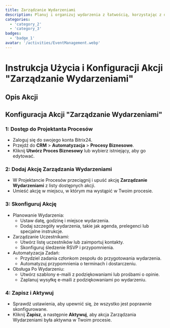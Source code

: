 ```yaml
---
title: Zarządzanie Wydarzeniami
description: Planuj i organizuj wydarzenia z łatwością, korzystając z dedykowanych narzędzi.
categories: 
  - 'category_2'
  - 'category_3'
badges: 
  - 'badge_1'
avatar: '/activities/EventManagement.webp'
---
```

# Instrukcja Użycia i Konfiguracji Akcji "Zarządzanie Wydarzeniami"

## Opis Akcji

## **Konfiguracja Akcji "Zarządzanie Wydarzeniami"**

### 1: Dostęp do Projektanta Procesów
- Zaloguj się do swojego konta Bitrix24.
- Przejdź do **CRM** > **Automatyzacja** > **Procesy Biznesowe**.
- Kliknij **Utwórz Proces Biznesowy** lub wybierz istniejący, aby go edytować.

### 2: Dodaj Akcję Zarządzania Wydarzeniami
- W Projektancie Procesów przeciągnij i upuść akcję **Zarządzanie Wydarzeniami** z listy dostępnych akcji.
- Umieść akcję w miejscu, w którym ma wystąpić w Twoim procesie.

### 3: Skonfiguruj Akcję
- Planowanie Wydarzenia:
  - Ustaw datę, godzinę i miejsce wydarzenia.
  - Dodaj szczegóły wydarzenia, takie jak agenda, prelegenci lub specjalne instrukcje.
- Zarządzanie Uczestnikami:
  - Utwórz listę uczestników lub zaimportuj kontakty.
  - Skonfiguruj śledzenie RSVP i przypomnienia.
- Automatyzacja Zadań:
  - Przydziel zadania członkom zespołu do przygotowania wydarzenia.
  - Automatyzuj przypomnienia o terminach i dostarczeniu.
- Obsługa Po Wydarzeniu:
  - Utwórz szablony e-maili z podziękowaniami lub prośbami o opinie.
  - Zaplanuj wysyłkę e-maili z podziękowaniami po wydarzeniu.

### 4: Zapisz i Aktywuj
- Sprawdź ustawienia, aby upewnić się, że wszystko jest poprawnie skonfigurowane.
- Kliknij **Zapisz**, a następnie **Aktywuj**, aby akcja Zarządzania Wydarzeniami była aktywna w Twoim procesie.